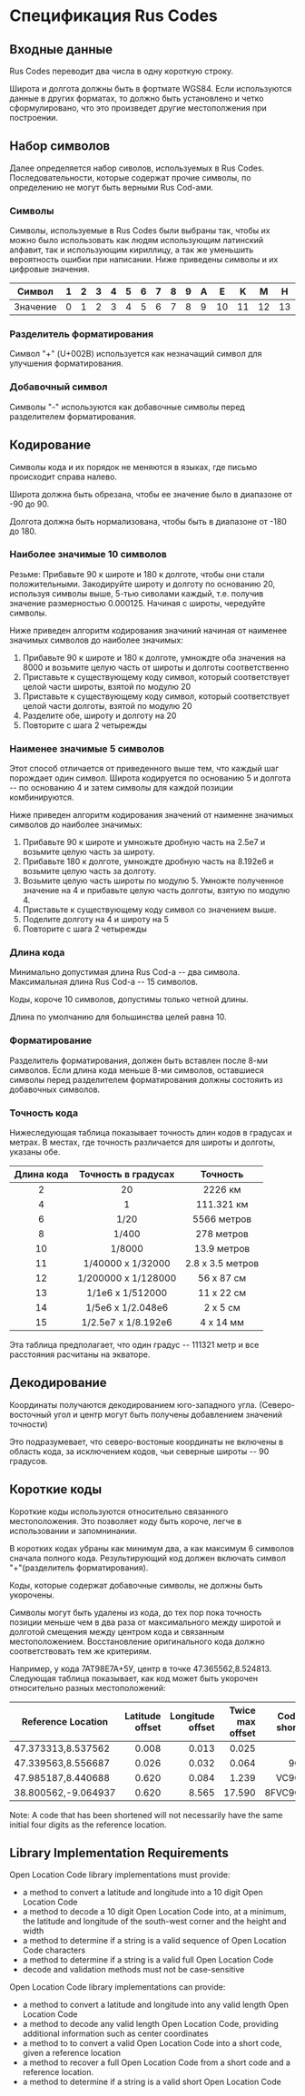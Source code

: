 # Спецификация Rus Codes

## Входные данные

Rus Codes переводит два числа в одну короткую строку.

Широта и долгота должны быть в фортмате WGS84. Если используются данные в других форматах, то должно быть установлено и четко сформулировано, что это произведет другие местополжения при построении.

## Набор символов

Далее определяется набор сиволов, используемых в Rus Codes. Последовательности, которые содержат прочие символы, по определению не могут быть верными Rus Cod-ами.

### Символы

Символы, используемые в Rus Codes были выбраны так, чтобы их можно было использовать как людям использующим латинский алфавит, так и использующим кириллицу, а так же уменьшить вероятность ошибки при написании.
Ниже приведены символы и их цифровые значения.

|Символ|1|2|3|4|5|6|7|8|9|A|E|K|M|H|O|P|C|T|Y|X|
|---|---|---|---|---|---|---|---|---|---|---|---|---|---|---|---|---|---|---|---|---|
|Значение|0|1|2|3|4|5|6|7|8|9|10|11|12|13|14|15|16|17|18|19|

### Разделитель форматирования

Символ "+" (U+002B) используется как незначащий символ для улучшения форматирования.

### Добавочный символ

Символы "-" используются как добавочные символы перед разделителем форматирования.

## Кодирование

Символы кода и их порядок не меняются в языках, где письмо происходит справа налево.

Широта должна быть обрезана, чтобы ее значение было в диапазоне от -90 до 90.

Долгота должна быть нормализована, чтобы быть в диапазоне от -180 до 180.

### Наиболее значимые 10 символов

Резьме:
Прибавьте 90 к широте и 180 к долготе, чтобы они стали положительными.
Закодируйте широту и долготу по основанию 20, используя символы выше, 5-тью сиволами каждый, т.е. получив значение размерностью 0.000125.
Начиная с широты, чередуйте символы.

Ниже приведен алгоритм кодирования значиний начиная от наименее значимых символов до наиболее значимых:
1. Прибавьте 90 к широте и 180 к долготе, умнождте оба значения на 8000 и возьмите целую часть от широты и долготы соответственно
1. Приставьте к существующему коду символ, который соответствует целой части широты, взятой по модулю 20 
1. Приставьте к существующему коду символ, который соответствует целой части долготы, взятой по модулю 20
1. Разделите обе, широту и долготу на 20
1. Повторите с шага 2 четырежды

### Наименее значимые 5 символов

Этот способ отличается от приведенного выше тем, что каждый шаг порождает один символ.
Широта кодируется по основанию 5 и долгота -- по основанию 4 и затем символы для каждой позиции комбинируются.

Ниже приведен алгоритм кодирования значений от наименне значимых символов до наиболее значимых:
1. Прибавьте 90 к широте и умножьте дробную часть на 2.5e7 и возьмите целую часть за широту.
1. Прибавьте 180 к долготе, умнождте дробную часть на 8.192e6 и возьмите целую часть за долготу.
1. Возьмите целую часть широты по модулю 5. Умножте полученное значение на 4 и прибавьте целую часть долготы, взятую по модулю 4.
1. Приставьте к существующему коду символ со значением выше.
1. Поделите долготу на 4 и широту на 5
1. Повторите с шага 2 четырежды

### Длина кода

Минимально допустимая длина Rus Cod-a -- два символа.
Максимальная длина Rus Cod-a -- 15 символов.

Коды, короче 10 символов, допустимы только четной длины.

Длина по умолчанию для большинства целей равна 10.

### Форматирование

Разделитель форматирования, должен быть вставлен после 8-ми символов.
Если длина кода меньше 8-ми символов, оставшиеся символы перед разделителем форматирования должны состояить из добавочных символов.

### Точность кода

Нижеследующая таблица показывает точность длин кодов в градусах и метрах. В местах, где точность различается для широты и долготы, указаны обе.

| Длина кода  | Точность в градусах  | Точность         |
| :---------: | :------------------: | :--------------: |
| 2           | 20                   | 2226 км          |
| 4           | 1                    | 111.321 км       |
| 6           | 1/20                 | 5566 метров      |
| 8           | 1/400                | 278 метров       |
| 10          | 1/8000               | 13.9 метров      |
| 11          | 1/40000 x 1/32000    | 2.8 x 3.5 метров |
| 12          | 1/200000 x 1/128000  | 56 x 87 см       |
| 13          | 1/1e6 x 1/512000     | 11 x 22 см       |
| 14          | 1/5e6 x 1/2.048e6    | 2 x 5 см         |
| 15          | 1/2.5e7 x 1/8.192e6  | 4 x 14 мм        |

Эта таблица предполагает, что один градус -- 111321 метр и все расстояния расчитаны на экваторе.

## Декодирование

Координаты получаются декодированием юго-западного угла.
(Северо-восточный угол и центр могут быть получены добавлением значений точности)

Это подразумевает, что северо-востоные координаты не включены в область кода, за исключением кодов, чьи северные широты -- 90 градусов.

## Короткие коды

Короткие коды используются относительно связанного местоположения.
Это позволяет коду быть короче, легче в использовании и запомнинании.

В коротких кодах убраны как минимум два, а как максимум 6 символов сначала полного кода.
Результирующий код должен включать символ "+"(разделитель форматирования).

Коды, которые содержат добавочные символы, не должны быть укорочены.

Символы могут быть удалены из кода, до тех пор пока точность позиции меньше чем в два раза от максимального между широтой и долготой смещения между центром кода и связанным местоположением.
Восстановление оригинального кода должно соответствовать тем же критериям.

Например, у кода 7АТ98Е7А+5У, центр в точке 47.365562,8.524813. Следующая таблица показывает, как код может быть укорочен относительно разных местоположений:

| Reference Location | Latitude offset | Longitude offset | Twice max offset | Code can be shortened to |
| ------------------ | --------------: | ---------------: | ---------------: | -----------------------: |
| 47.373313,8.537562 | 0.008           | 0.013            | 0.025            | 8F+6W                    |
| 47.339563,8.556687 | 0.026           | 0.032            | 0.064            | 9G8F+6W                  |
| 47.985187,8.440688 | 0.620           | 0.084            | 1.239            | VC9G8F+6W                |
| 38.800562,-9.064937| 0.620           | 8.565            | 17.590           | 8FVC9G8F+6W              |

Note: A code that has been shortened will not necessarily have the same initial four digits as the reference location.

## Library Implementation Requirements

Open Location Code library implementations must provide:
* a method to convert a latitude and longitude into a 10 digit Open Location Code
* a method to decode a 10 digit Open Location Code into, at a minimum, the latitude and longitude of the south-west corner and the height and width
* a method to determine if a string is a valid sequence of Open Location Code characters
* a method to determine if a string is a valid full Open Location Code
* decode and validation methods must not be case-sensitive

Open Location Code library implementations can provide:
* a method to convert a latitude and longitude into any valid length Open Location Code
* a method to decode any valid length Open Location Code, providing additional information such as center coordinates
* a method to to convert a valid Open Location Code into a short code, given a reference location
* a method to recover a full Open Location Code from a short code and a reference location.
* a method to determine if a string is a valid short Open Location Code

